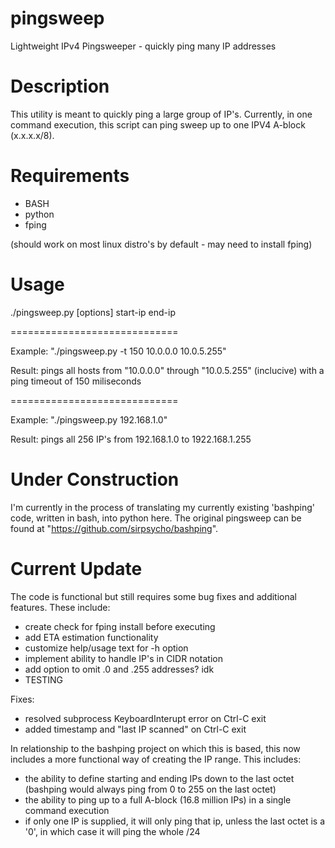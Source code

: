 # pingsweep
Lightweight IPv4 Pingsweeper - quickly ping many IP addresses

# Description

This utility is meant to quickly ping a large group of IP's.  Currently, in one command execution, this script can ping sweep up to one IPV4 A-block (x.x.x.x/8).

# Requirements

- BASH
- python
- fping

(should work on most linux distro's by default - may need to install fping)


# Usage

./pingsweep.py [options] start-ip end-ip

=============================

Example: "./pingsweep.py -t 150 10.0.0.0 10.0.5.255"

Result: pings all hosts from "10.0.0.0" through "10.0.5.255" (inclucive) with a ping timeout of 150 miliseconds

=============================

Example: "./pingsweep.py 192.168.1.0"

Result: pings all 256 IP's from 192.168.1.0 to 1922.168.1.255


# Under Construction
I'm currently in the process of translating my currently existing 'bashping' code, written in bash, into python here.  The original pingsweep can be found at "https://github.com/sirpsycho/bashping".

# Current Update
The code is functional but still requires some bug fixes and additional features.  These include:
 - create check for fping install before executing
 - add ETA estimation functionality
 - customize help/usage text for -h option
 - implement ability to handle IP's in CIDR notation
 - add option to omit .0 and .255 addresses? idk
 - TESTING

Fixes:
 - resolved subprocess KeyboardInterupt error on Ctrl-C exit
 - added timestamp and "last IP scanned" on Ctrl-C exit

In relationship to the bashping project on which this is based, this now includes a more functional way of creating the IP range.  This includes:
 - the ability to define starting and ending IPs down to the last octet (bashping would always ping from 0 to 255 on the last octet)
 - the ability to ping up to a full A-block (16.8 million IPs) in a single command execution
 - if only one IP is supplied, it will only ping that ip, unless the last octet is a '0', in which case it will ping the whole /24

